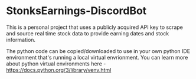 # StonksEarnings-DiscordBot
This is a personal project that uses a publicly acquired API key to scrape and source real time stock data to provide earning dates and stock information. 

The python code can be copied/downloaded to use in your own python IDE environment that's running a local virtual envrionment. You can learn more about python virtual environments here -
https://docs.python.org/3/library/venv.html

